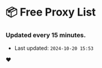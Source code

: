 # :package: Free Proxy List
### Updated every 15 minutes.

- Last updated: `2024-10-20 15:53`

:heart:
